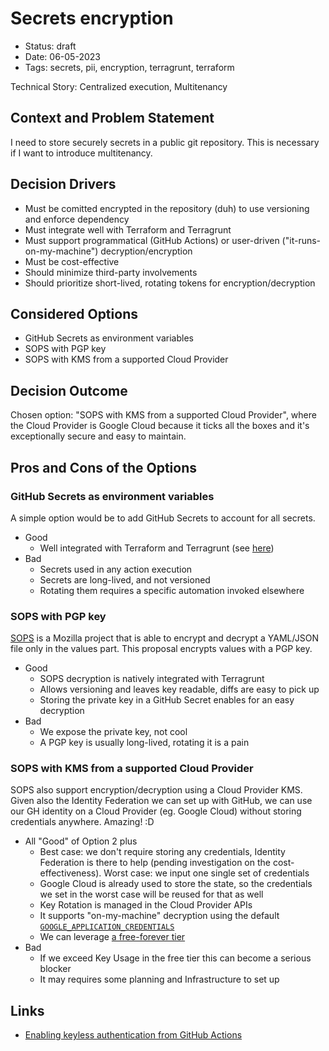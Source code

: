 # Secrets encryption

- Status: draft
- Date: 06-05-2023
- Tags: secrets, pii, encryption, terragrunt, terraform

Technical Story: Centralized execution, Multitenancy

## Context and Problem Statement

I need to store securely secrets in a public git repository. This is necessary if I want to introduce multitenancy.

## Decision Drivers

- Must be comitted encrypted in the repository (duh) to use versioning and enforce dependency
- Must integrate well with Terraform and Terragrunt
- Must support programmatical (GitHub Actions) or user-driven ("it-runs-on-my-machine") decryption/encryption
- Must be cost-effective
- Should minimize third-party involvements
- Should prioritize short-lived, rotating tokens for encryption/decryption

## Considered Options

- GitHub Secrets as environment variables
- SOPS with PGP key
- SOPS with KMS from a supported Cloud Provider

## Decision Outcome

Chosen option: "SOPS with KMS from a supported Cloud Provider", where the Cloud Provider is Google Cloud because it ticks all the boxes and it's exceptionally secure and easy to maintain.

## Pros and Cons of the Options

### GitHub Secrets as environment variables

A simple option would be to add GitHub Secrets to account for all secrets.

- Good
  - Well integrated with Terraform and Terragrunt (see [here](https://terragrunt.gruntwork.io/docs/features/inputs/))
- Bad
  - Secrets used in any action execution
  - Secrets are long-lived, and not versioned
  - Rotating them requires a specific automation invoked elsewhere

### SOPS with PGP key

[SOPS](https://github.com/mozilla/sops) is a Mozilla project that is able to encrypt and decrypt a YAML/JSON file only in the values part. This proposal encrypts values with a PGP key.

- Good
  - SOPS decryption is natively integrated with Terragrunt
  - Allows versioning and leaves key readable, diffs are easy to pick up
  - Storing the private key in a GitHub Secret enables for an easy decryption
- Bad
  - We expose the private key, not cool
  - A PGP key is usually long-lived, rotating it is a pain

### SOPS with KMS from a supported Cloud Provider

SOPS also support encryption/decryption using a Cloud Provider KMS. Given also the Identity Federation we can set up with GitHub, we can use our GH identity on a Cloud Provider (eg. Google Cloud) without storing credentials anywhere. Amazing! :D

- All "Good" of Option 2 plus
  - Best case: we don't require storing any credentials, Identity Federation is there to help (pending investigation on the cost-effectiveness). Worst case: we input one single set of credentials
  - Google Cloud is already used to store the state, so the credentials we set in the worst case will be reused for that as well
  - Key Rotation is managed in the Cloud Provider APIs
  - It supports "on-my-machine" decryption using the default [`GOOGLE_APPLICATION_CREDENTIALS`](https://cloud.google.com/docs/authentication/application-default-credentials)
  - We can leverage [a free-forever tier](https://cloud.google.com/free/docs/free-cloud-features#secret-manager)
- Bad
  - If we exceed Key Usage in the free tier this can become a serious blocker
  - It may requires some planning and Infrastructure to set up

## Links

- [Enabling keyless authentication from GitHub Actions](https://cloud.google.com/blog/products/identity-security/enabling-keyless-authentication-from-github-actions)
